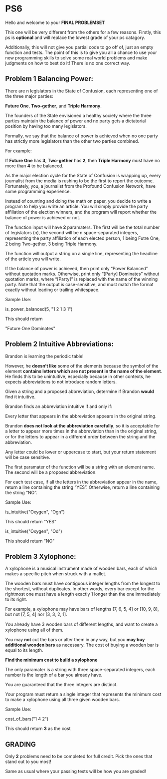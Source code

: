 # PS6

Hello and welcome to your **FINAL PROBLEMSET**

This one will be very different from the others for a few reasons. Firstly, this ps is **optional** and will replace the lowest grade of your ps catagory.

Additionally, this will not give you partial code to go off of, just an empty function and tests. 
The point of this is to give you all a chance to use your new programming skills to solve some real world problems
and make judgments on how to best do it! There is no one correct way.




## Problem 1 Balancing Power:


There are n legislators in the State of Confusion, each representing one of the three major parties:

**Future One**, **Two-gether**, and **Triple Harmony**.


The founders of the State envisioned a healthy society where the three parties maintain the balance
of power and no party gets a dictatorial position by having too many legislators. 

Formally, we say that the balance of power is achieved when no one party has strictly more legislators than the other two parties
combined.

For example:

If **Future One** has **3**, **Two-gether** has **2**, then **Triple Harmony** must have no more than **4** to be balanced.


As the major election cycle for the State of Confusion is wrapping up, every journalist from the media
is rushing to be the first to report the outcome. Fortunately, you, a journalist from the Profound Confusion
Network, have some programming experience. 

Instead of counting and doing the math on paper, you decide
to write a program to help you write an article. You will simply provide the party aﬃliation of the election
winners, and the program will report whether the balance of power is achieved or not.

The function input will have **2** paramaters. The first will be the total number of legislators (n), the second will be n space-separated
integers, representing the party aﬃliation of each elected person, 1 being Futre One, 2 being Two-gether, 3 being Triple Harmony.

The function will output a string on a single line, representing the headline of the article you will write. 

If the balance of power is achieved, then print only “Power Balanced” without quotation marks. Otherwise,
print only “[Party] Dominates” without quotation marks, where “[Party]” is replaced with the name of the
winning party. Note that the output is case-sensitive, and must match the format exactly without leading
or trailing whitespace.


Sample Use:


is_power_balanced(5, "1 2 1 3 1")

This should return 


"Future One Dominates"

## Problem 2 Intuitive Abbreviations:

Brandon is learning the periodic table! 

However, he **doesn’t like** some of the elements because the symbol of the element **contains
letters which are not present in the name of the element**. He finds this to be
unintuitive, especially because in other contexts, he expects abbreviations to not introduce random letters.


Given a string and a proposed abbreviation, determine if Brandon **would** find it intuitive. 

Brandon finds an abbreviation intuitive if and only if:

Every letter that appears in the abbreviation appears in the original string. 


Brandon **does not look at the abbreviation carefully**, so it is acceptable for a letter to appear more
times in the abbreviation than in the original string, or for the letters to appear in a diﬀerent order between
the string and the abbreviation.

Any letter could be lower or uppercase to start, but your return statement will be case sensitive.

The first paramater of the function will be a string with an element name. The second will be a proposed abbreviation.


For each test case, if all the letters in the abbreviation appear in the name, return a line containing the string “YES”. Otherwise,
return a line containing the string “NO”.

Sample Use:

is_intuitive("Oxygen", "Ogn")

This should return "YES"

is_intuitive("Oxygen", "Od")

This should return "NO"


## Problem 3 Xylophone:

A xylophone is a musical instrument made of wooden bars, each of which makes a specific pitch when
struck with a mallet. 

The wooden bars must have contiguous integer lengths from the longest to the shortest,
without duplicates. In other words, every bar except for the rightmost one must have a length exactly 1
longer than the one immediately to its right. 

For example, a xylophone may have bars of lengths [7, 6, 5, 4]
or [10, 9, 8], but not [7, 5, 4] nor [3, 3, 2, 1].


You already have 3 wooden bars of diﬀerent lengths, and want to create a xylophone using all of them.


You may **not** cut the bars or alter them in any way, but you **may buy additional wooden bars** as necessary.
The cost of buying a wooden bar is equal to its length. 

**Find the minimum cost to build a xylophone**

The only paramater is a string with three space-separated integers, each number is the length of a bar you already have.

You are guaranteed that the three integers are distinct.

Your program must return a single integer that represents the minimum cost to make a xylophone using
all three given wooden bars.

Sample Use:

cost_of_bars("1 4 2")

This should return **3** as the cost


## GRADING

Only **2** problems need to be completed for full credit. Pick the ones that stand out to you most!

Same as usual where your passing tests will be how you are graded!





